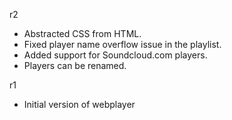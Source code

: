 r2

 * Abstracted CSS from HTML.
 * Fixed player name overflow issue in the playlist.
 * Added support for Soundcloud.com players.
 * Players can be renamed.

r1

 * Initial version of webplayer
